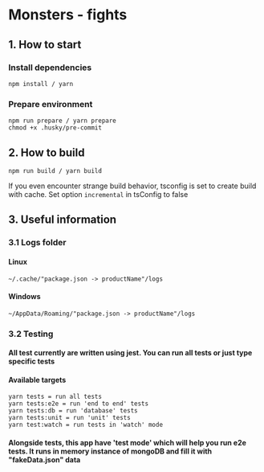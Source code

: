 # Monsters - fights

## 1. How to start

### Install dependencies

```shell
npm install / yarn
```

### Prepare environment

```shell
npm run prepare / yarn prepare
chmod +x .husky/pre-commit
```

## 2. How to build

```shell
npm run build / yarn build
```

If you even encounter strange build behavior, tsconfig is set to create build with cache. Set option `incremental` in
tsConfig to false

## 3. Useful information

### 3.1 Logs folder

#### Linux

```text
~/.cache/"package.json -> productName"/logs
```

#### Windows

```text
~/AppData/Roaming/"package.json -> productName"/logs
```

### 3.2 Testing

#### All test currently are written using jest. You can run all tests or just type specific tests

#### Available targets

```text
yarn tests = run all tests
yarn tests:e2e = run 'end to end' tests
yarn tests:db = run 'database' tests
yarn tests:unit = run 'unit' tests
yarn test:watch = run tests in 'watch' mode
```

#### Alongside tests, this app have 'test mode' which will help you run e2e tests. It runs in memory instance of mongoDB and fill it with "fakeData.json" data
